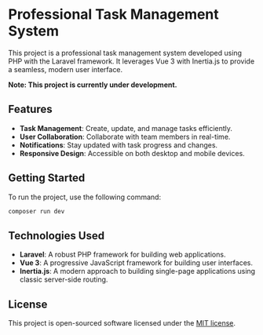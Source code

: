 # Professional Task Management System

This project is a professional task management system developed using PHP with the Laravel framework. It leverages Vue 3 with Inertia.js to provide a seamless, modern user interface.

**Note: This project is currently under development.**

## Features

- **Task Management**: Create, update, and manage tasks efficiently.
- **User Collaboration**: Collaborate with team members in real-time.
- **Notifications**: Stay updated with task progress and changes.
- **Responsive Design**: Accessible on both desktop and mobile devices.

## Getting Started

To run the project, use the following command:

```bash
composer run dev
```

## Technologies Used

- **Laravel**: A robust PHP framework for building web applications.
- **Vue 3**: A progressive JavaScript framework for building user interfaces.
- **Inertia.js**: A modern approach to building single-page applications using classic server-side routing.

## License

This project is open-sourced software licensed under the [MIT license](https://opensource.org/licenses/MIT).
